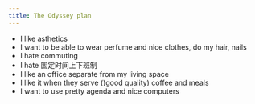 ```yaml
---
title: The Odyssey plan
---
```


- I like asthetics
- I want to be able to wear perfume and nice clothes, do my hair, nails
- I hate commuting
- I hate 固定时间上下班制
- I like an office separate from my living space
- I like it when they serve ()good quality) coffee and meals
- I want to use pretty agenda and nice computers